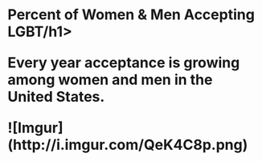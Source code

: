 
<h1>Percent of Women & Men Accepting LGBT/h1>
<p> Every year acceptance is growing among women and men in the United States. </p>
![Imgur](http://i.imgur.com/QeK4C8p.png)
